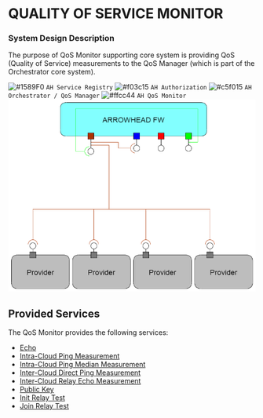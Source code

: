 # QUALITY OF SERVICE MONITOR
### System Design Description

The purpose of QoS Monitor supporting core system is providing QoS (Quality of Service) measurements to the QoS Manager (which is part of the Orchestrator core system).

![#1589F0](https://placehold.it/15/1589F0/000000?text=+) `AH Service Registry`
![#f03c15](https://placehold.it/15/f03c15/000000?text=+) `AH Authorization` 
![#c5f015](https://placehold.it/15/c5f015/000000?text=+) `AH Orchestrator / QoS Manager`
![#ffcc44](https://placehold.it/15/a33c00/000000?text=+) `AH QoS Monitor`
![Alt text](figures/overview.png)

## Provided Services

The QoS Monitor provides the following services:
* [Echo](todo)
* [Intra-Cloud Ping Measurement](todo)
* [Intra-Cloud Ping Median Measurement](todo)
* [Inter-Cloud Direct Ping Measurement](todo)
* [Inter-Cloud Relay Echo Measurement](todo)
* [Public Key](todo)
* [Init Relay Test](todo)
* [Join Relay Test](todo)
